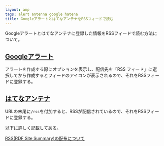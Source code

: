 ```yaml
---
layout: amp
tags: alert antenna google hatena
title: GoogleアラートとはてなアンテナをRSSフィードで読む
---
```

Googleアラートとはてなアンテナに登録した情報をRSSフィードで読む方法について。

## [Googleアラート](https://www.google.com/alerts)

アラートを作成する際にオプションを表示し、配信先を「RSS フィード」に選択してから作成するとフィードのアイコンが表示されるので、それをRSSフィードに登録する。

## [はてなアンテナ](http://a.hatena.ne.jp)

URLの末尾に`/rss`を付加すると、RSSが配信されているので、それをRSSフィードに登録する。

以下に詳しく記載してある。

[RSS(RDF Site Summary)の配布について](http://hatenaantenna.g.hatena.ne.jp/keyword/RSS%28RDF%20Site%20Summary%29%E3%81%AE%E9%85%8D%E5%B8%83%E3%81%AB%E3%81%A4%E3%81%84%E3%81%A6)
